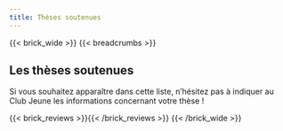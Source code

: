 ```yaml
---
title: Thèses soutenues
---
```


{{< brick_wide >}}
{{< breadcrumbs >}}
## Les thèses soutenues

Si vous souhaitez apparaître dans cette liste, n’hésitez pas à indiquer au Club Jeune les informations concernant votre thèse !

{{< brick_reviews >}}{{< /brick_reviews >}}
{{< /brick_wide >}}
